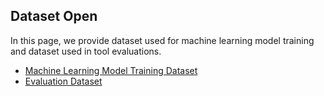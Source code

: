 ## Dataset Open

In this page, we provide dataset used for machine learning model training and dataset used in tool evaluations. 

* [Machine Learning Model Training Dataset](./ML/doc.md)
* [Evaluation Dataset](./EVAL/doc.md)
